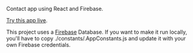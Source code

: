 Contact app using React and Firebase.

[Try this app live](https://kishlin.github.io/ReactContact/).

This project uses a [Firebase](https://firebase.google.com/) Database. If you want to make it run locally, you'll have to copy ./constants/.AppConstants.js and update it with your own Firebase credentials.